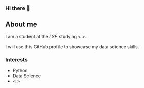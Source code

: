 ### Hi there 👋

## About me

I am a student at the _LSE_ studying < >.

I will use this GitHub profile to showcase my data science skills.

### Interests

- Python 
- Data Science
- < >

  
